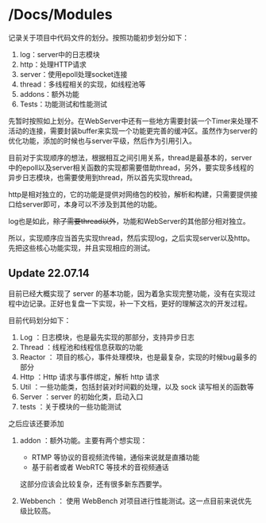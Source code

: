 # /Docs/Modules

记录关于项目中代码文件的划分。按照功能初步划分如下：

1. log：server中的日志模块
2. http：处理HTTP请求
3. server：使用epoll处理socket连接
4. thread：多线程相关的实现，如线程池等
5. addons：额外功能
6. Tests：功能测试和性能测试



先暂时按照如上划分。在WebServer中还有一些地方需要封装一个Timer来处理不活动的连接，需要封装buffer来实现一个功能更完善的缓冲区。虽然作为server的优化功能，添加的时候也与server平级，然后作为引用引入。

目前对于实现顺序的想法，根据相互之间引用关系，thread是最基本的，server中的epoll以及server相关函数的实现都需要借助thread，另外，要实现多线程的异步日志模块，也需要使用到thread，所以首先实现thread。

http是相对独立的，它的功能是提供对网络包的校验，解析和构建，只需要提供接口给server即可，本身可以不涉及到其他的功能。

log也是如此，~~除了需要thread以外~~，功能和WebServer的其他部分相对独立。



所以，实现顺序应当首先实现thread，然后实现log，之后实现server以及http。先把这些核心功能实现，并且实现相应的测试。



## **Update 22.07.14**

目前已经大概实现了 server 的基本功能，因为着急实现完整功能，没有在实现过程中边记录。正好也复盘一下实现，补一下文档，更好的理解这次的开发过程。

目前代码划分如下：

1. Log ：日志模块，也是最先实现的那部分，支持异步日志
2. Thread ：线程池和线程信息获取的功能
3. Reactor ： 项目的核心，事件处理模块，也是最复杂，实现的时候bug最多的部分
4. Http ：Http 请求与事件绑定，解析 http 请求
5. Util ：一些功能类，包括封装对时间戳的处理，以及 sock 读写相关的函数等
6. Server ：server 的初始化类，启动入口
7. tests ：关于模块的一些功能测试

之后应该还要添加 

1. addon ：额外功能。主要有两个想实现：

   - RTMP 等协议的音视频流传输，通俗来说就是直播功能
   - 基于前者或者 WebRTC 等技术的音视频通话

   这部分应该会比较复杂，还有很多新东西要学。

2. Webbench ： 使用 WebBench 对项目进行性能测试。这一点目前来说优先级比较高。



